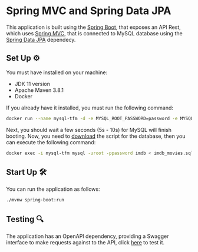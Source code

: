 # Spring MVC and Spring Data JPA

This application is built using the [Spring Boot](https://spring.io/projects/spring-boot), that exposes an API Rest,
which uses [Spring MVC](https://docs.spring.io/spring-framework/docs/5.3.15/reference/html/web.html#mvc), that is
connected to MySQL database using the [Spring Data JPA](https://spring.io/projects/spring-data) dependecy.

## Set Up ⚙

You must have installed on your machine:

* JDK 11 version
* Apache Maven 3.8.1
* Docker

If you already have it installed, you must run the following command:

```bash
docker run --name mysql-tfm -d -e MYSQL_ROOT_PASSWORD=password -e MYSQL_DATABASE=imdb -p 3306:3306 mysql:8.0.26
```

Next, you should wait a few seconds (5s - 10s) for MySQL will finish booting. Now, you need
to [download](https://raw.githubusercontent.com/MasterCloudApps-Projects/QuarkusMutiny_vs_ReactorSpring/main/imperative/rest-db/imdb_movies.sql)
the script for the database, then you can execute the following command:

```bash
docker exec -i mysql-tfm mysql -uroot -ppassword imdb < imdb_movies.sql
```

## Start Up 🛠

You can run the application as follows:

```bash
./mvnw spring-boot:run
```

## Testing 🔍

The application has an OpenAPI dependency, providing a Swagger interface to make requests against to the API,
click [here](http://localhost:8080/api/swagger-ui/index.html) to test it.